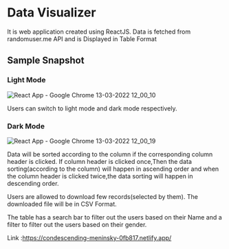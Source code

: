 # Data Visualizer
It is web application created using ReactJS. 
Data is fetched from randomuser.me API and is Displayed in Table Format

## Sample Snapshot

### Light Mode
![React App - Google Chrome 13-03-2022 12_00_10](https://user-images.githubusercontent.com/63729506/158048108-d822e10e-97c5-462a-87f1-ee9973a82068.png)

Users can switch to light mode and dark mode respectively.

### Dark Mode
![React App - Google Chrome 13-03-2022 12_00_19](https://user-images.githubusercontent.com/63729506/158048117-bb7861a3-446b-4dd9-a22c-3ba8948aae27.png)

Data will be sorted according to the column if the corresponding column header is clicked. If column header is clicked once,Then the data sorting(according to the column) will happen in ascending order and when the column header is clicked twice,the data sorting will happen in descending order.

Users are allowed to download few records(selected by them). The downloaded file will be in CSV Format.

The table has a search bar to filter out the users based on their Name and a filter to filter out the users based on their gender.


Link :https://condescending-meninsky-0fb817.netlify.app/
